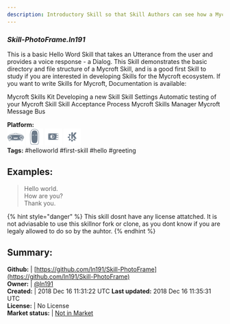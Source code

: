 ```yaml
---
description: Introductory Skill so that Skill Authors can see how a Mycroft Skill is put together
---
```


### _Skill-PhotoFrame.ln191_  
This is a basic Hello Word Skill that takes an Utterance from the user and provides a voice response - a Dialog. This Skill demonstrates the basic directory and file structure of a Mycroft Skill, and is a good first Skill to study if you are interested in developing Skills for the Mycroft ecosystem.
If you want to write Skills for Mycroft, Documentation is available:

Mycroft Skills Kit
Developing a new Skill
Skill Settings
Automatic testing of your Mycroft Skill
Skill Acceptance Process
Mycroft Skills Manager
Mycroft Message Bus
  
**Platform:**  
 ![Mark I](../.gitbook/assets/mark-1-icon.png)  ![Mark II](../.gitbook/assets/mark-2-icon.png)  ![Picroft](../.gitbook/assets/picroft-icon.png)  ![plasmoid](../.gitbook/assets/kde.png)   
**Tags:** \#helloworld \#first-skill \#hello \#greeting   
## Examples:  
> Hello world.  
> How are you?  
> Thank you.  
  
{% hint style="danger" %}
This skill dosnt have any license attatched. It is not adviasable to use this skillnor fork or clone, as you dont know if you are legaly allowed to do so by the auhtor.
{% endhint %}
  
## Summary:  
**Github:** | [https://github.com/ln191/Skill-PhotoFrame](https://github.com/ln191/Skill-PhotoFrame)  
**Owner:** | [@ln191](https://github.com/ln191)  
**Created:** | 2018 Dec 16 11:31:22 UTC  **Last updated:** 2018 Dec 16 11:35:31 UTC  
**License:** | No License  
**Market status:** | [Not in Market](https://market.mycroft.ai/skill/)  
